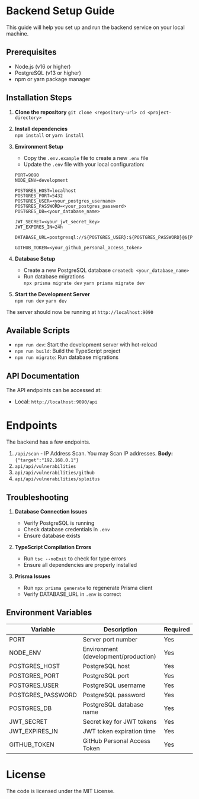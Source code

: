 
# Backend Setup Guide

This guide will help you set up and run the backend service on your local machine.

## Prerequisites

- Node.js (v16 or higher)
- PostgreSQL (v13 or higher)
- npm or yarn package manager

## Installation Steps

1. **Clone the repository**   ```
   git clone <repository-url>
   cd <project-directory>   ```

2. **Install dependencies**   
```npm install```
or 
```yarn install   ```

3. **Environment Setup**
   - Copy the `.env.example` file to create a new `.env` file  
   - Update the `.env` file with your local configuration:  
   ```
   PORT=9090
   NODE_ENV=development

   POSTGRES_HOST=localhost
   POSTGRES_PORT=5432
   POSTGRES_USER=<your_postgres_username>
   POSTGRES_PASSWORD=<your_postgres_password>
   POSTGRES_DB=<your_database_name>

   JWT_SECRET=<your_jwt_secret_key>
   JWT_EXPIRES_IN=24h

   DATABASE_URL=postgresql://${POSTGRES_USER}:${POSTGRES_PASSWORD}@${POSTGRES_HOST}:${POSTGRES_PORT}/${POSTGRES_DB}``

   GITHUB_TOKEN=<your_github_personal_access_token> 

4. **Database Setup**
   - Create a new PostgreSQL database   ```
   createdb <your_database_name>   ```
   - Run database migrations   
  ```npx prisma migrate dev```
   ``` yarn prisma migrate dev   ```

5. **Start the Development Server**   
```npm run dev```
   ```yarn dev   ```

The server should now be running at `http://localhost:9090`

## Available Scripts

- `npm run dev`: Start the development server with hot-reload
- `npm run build`: Build the TypeScript project
- `npm run migrate`: Run database migrations

## API Documentation

The API endpoints can be accessed at:
- Local: `http://localhost:9090/api`

# Endpoints
The backend has a few endpoints.
1. ```/api/scan``` - IP Address Scan. You may Scan IP addresses.
**Body:**
```{"target":"192.168.0.1"}```
2. ```api/api/vulnerabilities```
3. ```api/api/vulnerabilities/github```
4. ```api/api/vulnerabilities/sploitus```

## Troubleshooting

1. **Database Connection Issues**
   - Verify PostgreSQL is running
   - Check database credentials in `.env`
   - Ensure database exists

2. **TypeScript Compilation Errors**
   - Run `tsc --noEmit` to check for type errors
   - Ensure all dependencies are properly installed

3. **Prisma Issues**
   - Run `npx prisma generate` to regenerate Prisma client
   - Verify DATABASE_URL in `.env` is correct

## Environment Variables

| Variable | Description | Required |
|----------|-------------|----------|
| PORT | Server port number | Yes |
| NODE_ENV | Environment (development/production) | Yes |
| POSTGRES_HOST | PostgreSQL host | Yes |
| POSTGRES_PORT | PostgreSQL port | Yes |
| POSTGRES_USER | PostgreSQL username | Yes |
| POSTGRES_PASSWORD | PostgreSQL password | Yes |
| POSTGRES_DB | PostgreSQL database name | Yes |
| JWT_SECRET | Secret key for JWT tokens | Yes |
| JWT_EXPIRES_IN | JWT token expiration time | Yes |
| GITHUB_TOKEN | GitHub Personal Access Token | Yes |


# License

The code is licensed under the MIT License.
